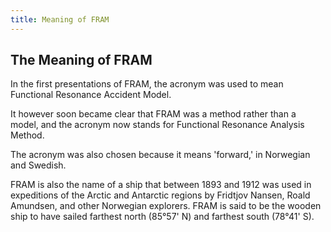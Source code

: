 ```yaml
---
title: Meaning of FRAM
---
```


## The Meaning of FRAM

In the first presentations of FRAM, the acronym was used to mean Functional Resonance Accident Model.

It however soon became clear that FRAM was a method rather than a model, and the acronym now stands for Functional Resonance Analysis Method.

The acronym was also chosen because it means 'forward,' in Norwegian and Swedish.

FRAM is also the name of a ship that between 1893 and 1912 was used in expeditions of the Arctic and Antarctic regions by Fridtjov Nansen, Roald Amundsen, and other Norwegian explorers. FRAM is said to be the wooden ship to have sailed farthest north (85°57' N) and farthest south (78°41' S).